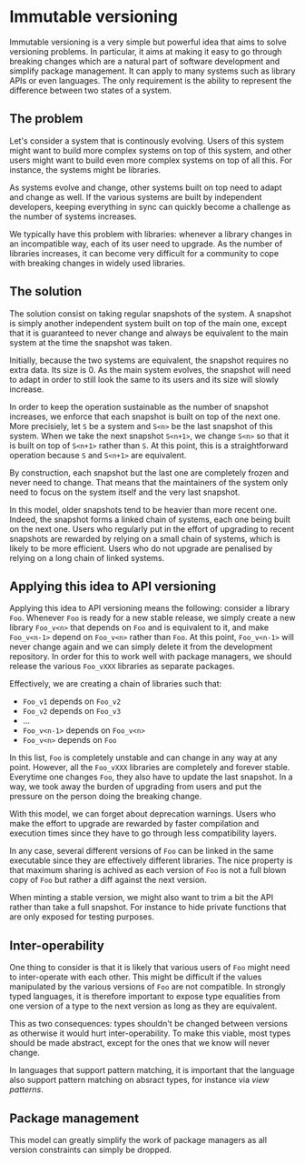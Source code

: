 Immutable versioning
====================

Immutable versioning is a very simple but powerful idea that aims to
solve versioning problems. In particular, it aims at making it easy to
go through breaking changes which are a natural part of software
development and simplify package management. It can apply to many
systems such as library APIs or even languages. The only requirement
is the ability to represent the difference between two states of a
system.

The problem
-----------

Let's consider a system that is continously evolving. Users of this
system might want to build more complex systems on top of this system,
and other users might want to build even more complex systems on top
of all this. For instance, the systems might be libraries.

As systems evolve and change, other systems built on top need to adapt
and change as well. If the various systems are built by independent
developers, keeping everything in sync can quickly become a challenge
as the number of systems increases.

We typically have this problem with libraries: whenever a library
changes in an incompatible way, each of its user need to upgrade. As
the number of libraries increases, it can become very difficult for a
community to cope with breaking changes in widely used libraries.

The solution
------------

The solution consist on taking regular snapshots of the system. A
snapshot is simply another independent system built on top of the main
one, except that it is guaranteed to never change and always be
equivalent to the main system at the time the snapshot was taken.

Initially, because the two systems are equivalent, the snapshot
requires no extra data. Its size is 0. As the main system evolves, the
snapshot will need to adapt in order to still look the same to its
users and its size will slowly increase.

In order to keep the operation sustainable as the number of snapshot
increases, we enforce that each snapshot is built on top of the next
one. More precisiely, let `S` be a system and `S<n>` be the last
snapshot of this system. When we take the next snapshot `S<n+1>`, we
change `S<n>` so that it is built on top of `S<n+1>` rather than
`S`. At this point, this is a straightforward operation because `S`
and `S<n+1>` are equivalent.

By construction, each snapshot but the last one are completely frozen
and never need to change. That means that the maintainers of the
system only need to focus on the system itself and the very last
snapshot.

In this model, older snapshots tend to be heavier than more recent
one. Indeed, the snapshot forms a linked chain of systems, each one
being built on the next one. Users who regularly put in the effort of
upgrading to recent snapshots are rewarded by relying on a small chain
of systems, which is likely to be more efficient. Users who do not
upgrade are penalised by relying on a long chain of linked systems.

Applying this idea to API versioning
------------------------------------

Applying this idea to API versioning means the following: consider a
library `Foo`. Whenever `Foo` is ready for a new stable release, we
simply create a new library `Foo_v<n>` that depends on `Foo` and is
equivalent to it, and make `Foo_v<n-1>` depend on `Foo_v<n>` rather
than `Foo`. At this point, `Foo_v<n-1>` will never change again and we
can simply delete it from the development repository. In order for
this to work well with package managers, we should release the various
`Foo_vXXX` libraries as separate packages.

Effectively, we are creating a chain of libraries such that:

- `Foo_v1` depends on `Foo_v2`
- `Foo_v2` depends on `Foo_v3`
- ...
- `Foo_v<n-1>` depends on `Foo_v<n>`
- `Foo_v<n>` depends on `Foo`

In this list, `Foo` is completely unstable and can change in any way
at any point. However, all the `Foo_vXXX` libraries are completely and
forever stable. Everytime one changes `Foo`, they also have to update
the last snapshot. In a way, we took away the burden of upgrading from
users and put the pressure on the person doing the breaking change.

With this model, we can forget about deprecation warnings. Users who
make the effort to upgrade are rewarded by faster compilation and
execution times since they have to go through less compatibility
layers.

In any case, several different versions of `Foo` can be linked in the
same executable since they are effectively different libraries. The
nice property is that maximum sharing is achived as each version of
`Foo` is not a full blown copy of `Foo` but rather a diff against the
next version.

When minting a stable version, we might also want to trim a bit the
API rather than take a full snapshot. For instance to hide private
functions that are only exposed for testing purposes.

Inter-operability
-----------------

One thing to consider is that it is likely that various users of `Foo`
might need to inter-operate with each other. This might be difficult
if the values manipulated by the various versions of `Foo` are not
compatible. In strongly typed languages, it is therefore important to
expose type equalities from one version of a type to the next version
as long as they are equivalent.

This as two consequences: types shouldn't be changed between versions
as otherwise it would hurt inter-operability. To make this viable,
most types should be made abstract, except for the ones that we know
will never change.

In languages that support pattern matching, it is important that the
language also support pattern matching on absract types, for instance
via _view patterns_.

Package management
------------------

This model can greatly simplify the work of package managers as all
version constraints can simply be dropped.
